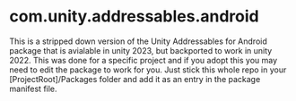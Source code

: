 # com.unity.addressables.android

This is a stripped down version of the Unity Addressables for Android package that is avialable in unity 2023, but backported to work in unity 2022. This was done for a specific project and if you adopt this you may need to edit the package to work for you. Just stick this whole repo in your [ProjectRoot]/Packages folder and add it as an entry in the package manifest file. 
